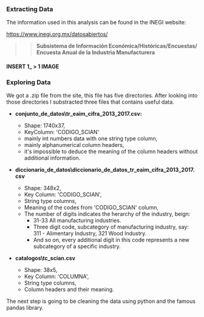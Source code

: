 ### Extracting Data

The information used in this analysis can be found in the INEGI website:

https://www.inegi.org.mx/datosabiertos/

>> **Subsistema de Información Económica/Históricas/Encuestas/ Encuesta Anual de la Industria Manufacturera**

#### INSERT 1_ > 1 IMAGE

### Exploring Data

We got a .zip file from the site, this file has five directories. After looking into those directories I substracted three files that contains useful data. 

 - **conjunto_de_datos\tr_eaim_cifra_2013_2017.csv:**
    
    - Shape: 1740x37,
    - KeyColumn: 'CODIGO_SCIAN'
    - mainly int numbers data with one string type column,
    - mainly alphanumerical column headers,
    - it's impossible to deduce the meaning of the column headers without additional information.
 - **diccionario_de_datos\diccionario_de_datos_tr_eaim_cifra_2013_2017.csv**

    - Shape: 348x2,
    - Key Column: 'CODIGO_SCIAN',
    - String type columns,
    - Meaning of the codes from 'CODIGO_SCIAN' column,
    - The number of digits indicates the herarchy of the industry, beign:
        - 31-33 All manufacturing industries.
        - Three digit code, subcategory of manufacturing industry, say: 311 - Alimentary Industry, 321 Wood Industry.
        - And so on, every additional digit in this code represents a new subcategory of a specific industry.
 - **catalogos\tc_scian.csv**

    - Shape: 38x5,
    - Key Column: 'COLUMNA',
    - String type columns,
    - Column headers and their meaning.

The next step is going to be cleaning the data using python and the famous pandas library.